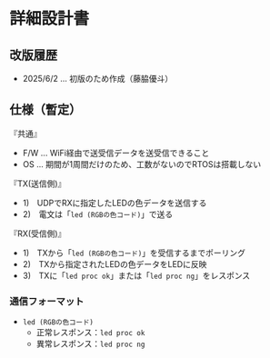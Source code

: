 # 詳細設計書

## 改版履歴
- 2025/6/2 ... 初版のため作成（藤脇優斗）

## 仕様（暫定）

『共通』

- F/W ... WiFi経由で送受信データを送受信できること
- OS ... 期間が1周間だけのため、工数がないのでRTOSは搭載しない

『TX(送信側)』

- 1)　UDPでRXに指定したLEDの色データを送信する
- 2)　電文は「`led (RGBの色コード)`」で送る

『RX(受信側)』

- 1)　TXから「`led (RGBの色コード)`」を受信するまでポーリング
- 2)　TXから指定されたLEDの色データをLEDに反映
- 3)　TXに「`led proc ok`」または「`led proc ng`」をレスポンス

### 通信フォーマット

- `led (RGBの色コード)`
    - 正常レスポンス：`led proc ok`
    - 異常レスポンス：`led proc ng`